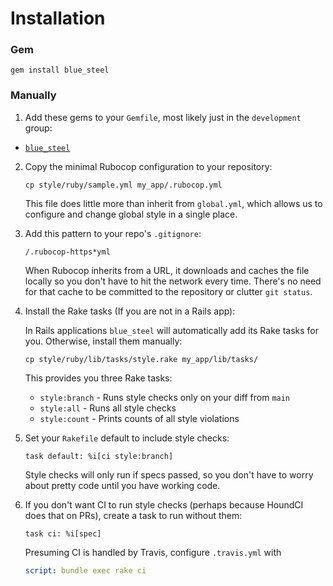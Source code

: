 # Installation

### Gem

`gem install blue_steel`

### Manually

1. Add these gems to your `Gemfile`, most likely just in the `development`
   group:

  - [`blue_steel`][1]

2. Copy the minimal Rubocop configuration to your repository:

    ```
    cp style/ruby/sample.yml my_app/.rubocop.yml
    ```

    This file does little more than inherit from `global.yml`, which allows us
    to configure and change global style in a single place.

3. Add this pattern to your repo's `.gitignore`:

    ```
    /.rubocop-https*yml
    ```

    When Rubocop inherits from a URL, it downloads and caches the file locally
    so you don't have to hit the network every time. There's no need for that
    cache to be committed to the repository or clutter `git status`.

4. Install the Rake tasks (If you are not in a Rails app):

    In Rails applications `blue_steel` will automatically add its Rake tasks for
    you. Otherwise, install them manually:

    ```
    cp style/ruby/lib/tasks/style.rake my_app/lib/tasks/
    ```

    This provides you three Rake tasks:
    - `style:branch` - Runs style checks only on your diff from `main`
    - `style:all` - Runs all style checks
    - `style:count` - Prints counts of all style violations

5. Set your `Rakefile` default to include style checks:

    ```
    task default: %i[ci style:branch]
    ```

    Style checks will only run if specs passed, so you don't have to worry about
    pretty code until you have working code.

6. If you don't want CI to run style checks (perhaps because HoundCI does that
   on PRs), create a task to run without them:

   ```
   task ci: %i[spec]
   ```

   Presuming CI is handled by Travis, configure `.travis.yml` with

   ```yaml
   script: bundle exec rake ci
   ```

[1]: https://github.com/apartmentlist/style/tree/main/ruby/blue_steel

